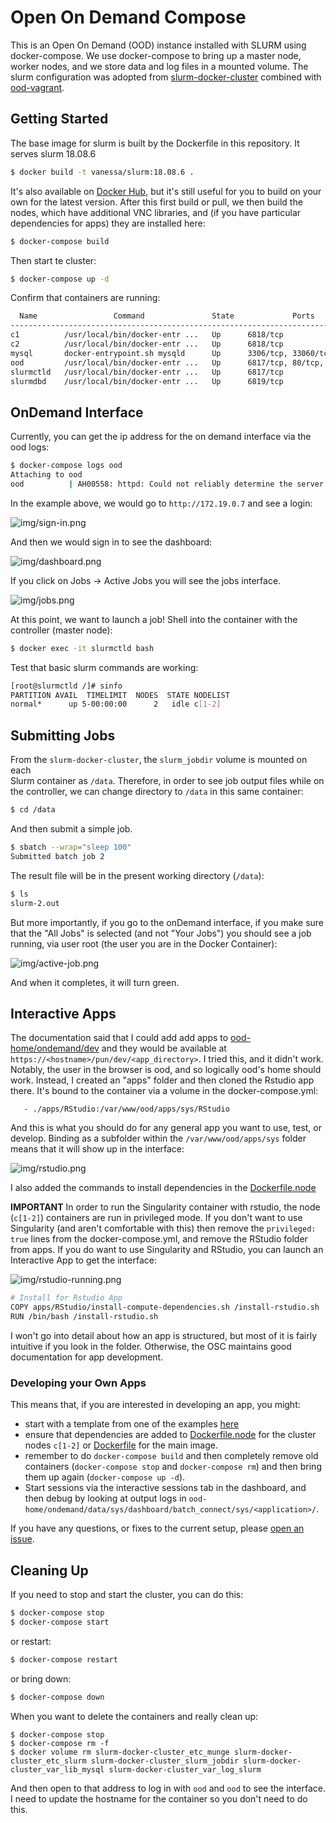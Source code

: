 # Open On Demand Compose

This is an Open On Demand (OOD) instance installed with SLURM using docker-compose.
We use docker-compose to bring up a master node, worker nodes, and we store
data and log files in a mounted volume. The slurm configuration was adopted
from [slurm-docker-cluster](https://github.com/giovtorres/slurm-docker-cluster)
combined with [ood-vagrant](https://github.com/OSC/ood-images-full/).


## Getting Started

The base image for slurm is built by the Dockerfile in this repository. It
serves slurm 18.08.6

```bash
$ docker build -t vanessa/slurm:18.08.6 .
```

It's also available on [Docker Hub](https://hub.docker.com/r/vanessa/slurm),
but it's still useful for you to build on your own for the latest version.
After this first build or pull, we then build the nodes, which have additional VNC libraries,
and (if you have particular dependencies for apps) they are installed here:

```bash
$ docker-compose build
```

Then start te cluster:

```bash
$ docker-compose up -d
```

Confirm that containers are running:

```bash
  Name                 Command               State             Ports           
-------------------------------------------------------------------------------
c1          /usr/local/bin/docker-entr ...   Up      6818/tcp                  
c2          /usr/local/bin/docker-entr ...   Up      6818/tcp                  
mysql       docker-entrypoint.sh mysqld      Up      3306/tcp, 33060/tcp       
ood         /usr/local/bin/docker-entr ...   Up      6817/tcp, 80/tcp, 8080/tcp
slurmctld   /usr/local/bin/docker-entr ...   Up      6817/tcp                  
slurmdbd    /usr/local/bin/docker-entr ...   Up      6819/tcp 
```

## OnDemand Interface

Currently, you can get the ip address for the on demand interface via the ood logs:

```bash
$ docker-compose logs ood
Attaching to ood
ood          | AH00558: httpd: Could not reliably determine the server's fully qualified domain name, using 172.19.0.7. Set the 'ServerName' directive globally to suppress this message
```

In the example above, we would go to `http://172.19.0.7` and see a login:

![img/sign-in.png](img/sign-in.png)


And then we would sign in to see the dashboard:

![img/dashboard.png](img/dashboard.png)

If you click on Jobs -> Active Jobs you will see the jobs interface.

![img/jobs.png](img/jobs.png)

At this point, we want to launch a job! Shell into the container with the controller (master node):

```bash
$ docker exec -it slurmctld bash
```

Test that basic slurm commands are working:

```bash
[root@slurmctld /]# sinfo
PARTITION AVAIL  TIMELIMIT  NODES  STATE NODELIST
normal*      up 5-00:00:00      2   idle c[1-2]
```

## Submitting Jobs

From the `slurm-docker-cluster`, the `slurm_jobdir` volume is mounted on each  
Slurm container as `/data`. Therefore, in order to see job output files while 
on the controller, we can change directory to `/data` in this same container:

```bash
$ cd /data
```

And then submit a simple job.

```bash
$ sbatch --wrap="sleep 100"
Submitted batch job 2
```

The result file will be in the present working directory (`/data`):

```bash
$ ls
slurm-2.out
```

But more importantly, if you go to the onDemand interface, if you make sure that
the "All Jobs" is selected (and not "Your Jobs") you should see a job running,
via user root (the user you are in the Docker Container):

![img/active-job.png](img/active-job.png)


And when it completes, it will turn green.


## Interactive Apps

The documentation said that I could add add apps to [ood-home/ondemand/dev](ood-home/ondemand/dev)
and they would be available at `https://<hostname>/pun/dev/<app_directory>`. I tried
this, and it didn't work. Notably, the user in the browser is ood, and
so logically ood's home should work. Instead, I created an "apps" folder
and then cloned the Rstudio app there. It's bound to the container
via a volume in the docker-compose.yml:

```
   - ./apps/RStudio:/var/www/ood/apps/sys/RStudio
```

And this is what you should do for any general app you want to use,
test, or develop. Binding as a subfolder within the `/var/www/ood/apps/sys` folder 
means that it will show up in the interface:

![img/rstudio.png](img/rstudio.png)

I also added the commands to install dependencies in the [Dockerfile.node](Dockerfile.node)

**IMPORTANT** In order to run the Singularity container with rstudio,
the node (`c[1-2]`) containers are run in privileged mode. If you don't want to
use Singularity (and aren't comfortable with this) then remove the `privileged: true`
lines from the docker-compose.yml, and remove the RStudio folder from apps.
If you do want to use Singularity and RStudio, you can launch an Interactive
App to get the interface:

![img/rstudio-running.png](img/rstudio-running.png)

```bash
# Install for Rstudio App
COPY apps/RStudio/install-compute-dependencies.sh /install-rstudio.sh
RUN /bin/bash /install-rstudio.sh
```

I won't go into detail about how an app is structured, but most
of it is fairly intuitive if you look in the folder. Otherwise,
the OSC maintains good documentation for app development.

### Developing your Own Apps

This means that, if you are interested in developing an app, you might:

 - start with a template from one of the examples [here](https://osc.github.io/ood-documentation/master/install-ihpc-apps.html)
 - ensure that dependencies are added to [Dockerfile.node](Dockerfile.node) for the cluster nodes `c[1-2]` or [Dockerfile](Dockerfile) for the main image.
 - remember to do `docker-compose build` and then completely remove old containers (`docker-compose stop` and `docker-compose rm`) and then bring them up again (`docker-compose up -d`).
 - Start sessions via the interactive sessions tab in the dashboard, and then debug by looking at output logs in `ood-home/ondemand/data/sys/dashboard/batch_connect/sys/<application>/`.

If you have any questions, or fixes to the current setup, please [open an issue](https://www.github.com/vsoch/ood-compose/issues).

## Cleaning Up

If you need to stop and start the cluster, you can do this:

```bash
$ docker-compose stop
$ docker-compose start
```

or restart:

```bash
$ docker-compose restart
```

or bring down:

```bash
$ docker-compose down
```

When you want to delete the containers and really clean up:

```console
$ docker-compose stop
$ docker-compose rm -f
$ docker volume rm slurm-docker-cluster_etc_munge slurm-docker-cluster_etc_slurm slurm-docker-cluster_slurm_jobdir slurm-docker-cluster_var_lib_mysql slurm-docker-cluster_var_log_slurm
```

And then open to that address to log in with `ood` and `ood` to see the interface.
I need to update the hostname for the container so you don't need to do this.
